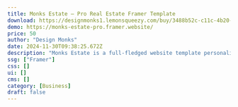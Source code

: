 ```yaml
---
title: Monks Estate — Pro Real Estate Framer Template
download: https://designmonks1.lemonsqueezy.com/buy/3488b52c-c11c-4b20-9b62-6281ff0fe163
demo: https://monks-estate-pro.framer.website/
price: 50
author: "Design Monks"
date: 2024-11-30T09:38:25.672Z
description: "Monks Estate is a full-fledged website template personalized for real estate listings. It suits agents, agencies, real estate marketers, and anyone else who wants to create a real estate website."
ssg: ["Framer"]
css: []
ui: []
cms: []
category: [Business]
draft: false
---
```

